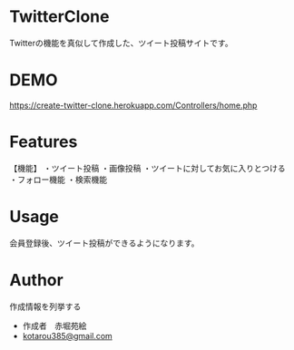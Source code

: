 ﻿# TwitterClone

Twitterの機能を真似して作成した、ツイート投稿サイトです。
 
# DEMO
https://create-twitter-clone.herokuapp.com/Controllers/home.php
 

 
# Features
 
【機能】
・ツイート投稿
・画像投稿
・ツイートに対してお気に入りとつける
・フォロー機能
・検索機能


 
# Usage
 
会員登録後、ツイート投稿ができるようになります。


# Author
 
作成情報を列挙する
 
* 作成者　赤堀苑絵
* kotarou385@gmail.com
 
